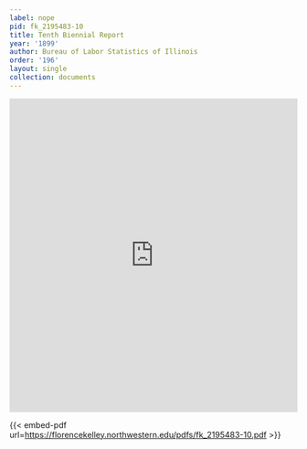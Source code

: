 ```yaml
---
label: nope
pid: fk_2195483-10
title: Tenth Biennial Report
year: '1899'
author: Bureau of Labor Statistics of Illinois
order: '196'
layout: single
collection: documents
---
```

<iframe src="https://northwestern.app.box.com/embed/s/cgwrjdkssqdoexahi3jdikkbmid41wld?sortColumn=date&view=list" width="100%" height="550" frameborder="0" allowfullscreen webkitallowfullscreen msallowfullscreen></iframe>


{{< embed-pdf url=https://florencekelley.northwestern.edu/pdfs/fk_2195483-10.pdf >}}